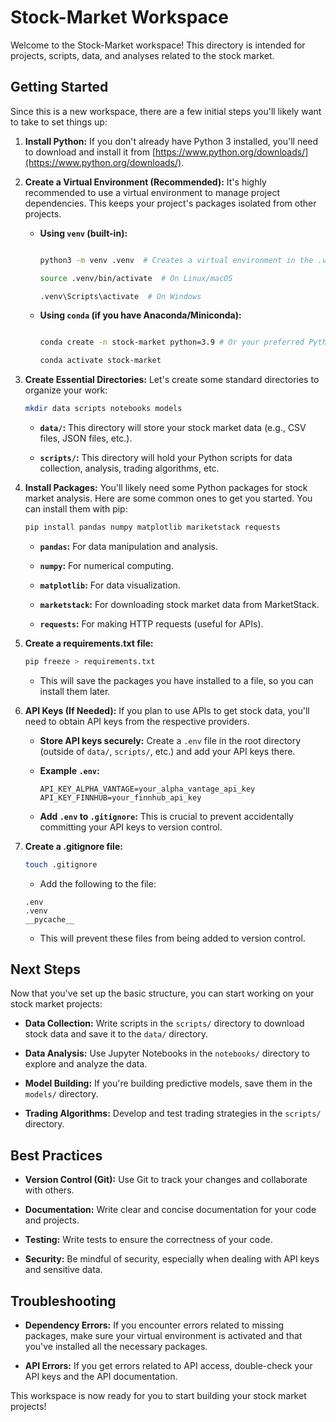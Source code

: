 # Stock-Market Workspace

Welcome to the Stock-Market workspace! This directory is intended for projects, scripts, data, and analyses related to the stock market.

## Getting Started

Since this is a new workspace, there are a few initial steps you'll likely want to take to set things up:

1.  **Install Python:** If you don't already have Python 3 installed, you'll need to download and install it from [https://www.python.org/downloads/](https://www.python.org/downloads/).

2.  **Create a Virtual Environment (Recommended):** It's highly recommended to use a virtual environment to manage project dependencies. This keeps your project's packages isolated from other projects.
    *   **Using `venv` (built-in):**
        ```bash
        
        python3 -m venv .venv  # Creates a virtual environment in the .venv directory

        source .venv/bin/activate  # On Linux/macOS
        
        .venv\Scripts\activate  # On Windows
        
        ```
    *   **Using `conda` (if you have Anaconda/Miniconda):**
        
        ```bash
        
        conda create -n stock-market python=3.9 # Or your preferred Python version
        
        conda activate stock-market
        ```

3.  **Create Essential Directories:**  Let's create some standard directories to organize your work:

    ```bash
    mkdir data scripts notebooks models
    ```

    *   **`data/`:** This directory will store your stock market data (e.g., CSV files, JSON files, etc.).
    
    *   **`scripts/`:** This directory will hold your Python scripts for data collection, analysis, trading algorithms, etc.

4.  **Install Packages:** You'll likely need some Python packages for stock market analysis. Here are some common ones to get you started. You can install them with pip:
    
    ```bash
    pip install pandas numpy matplotlib mariketstack requests
    ```

    *   **`pandas`:** For data manipulation and analysis.

    *   **`numpy`:** For numerical computing.

    *   **`matplotlib`:** For data visualization.

    *   **`marketstack`:** For downloading stock market data from MarketStack.

    *   **`requests`:** For making HTTP requests (useful for APIs).
    
5. **Create a requirements.txt file:**
    
    ```bash
    pip freeze > requirements.txt
    
    ```    
    * This will save the packages you have installed to a file, so you can install them later.

6.  **API Keys (If Needed):** If you plan to use APIs to get stock data, you'll need to obtain API keys from the respective providers.

    *   **Store API keys securely:** Create a `.env` file in the root directory (outside of `data/`, `scripts/`, etc.) and add your API keys there.

    *   **Example `.env`:**
        ```
        API_KEY_ALPHA_VANTAGE=your_alpha_vantage_api_key
        API_KEY_FINNHUB=your_finnhub_api_key
        ```

    *   **Add `.env` to `.gitignore`:** This is crucial to prevent accidentally committing your API keys to version control.
    
7. **Create a .gitignore file:**
    
    ```bash
    touch .gitignore
    ```
    
    * Add the following to the file:    
    ```
    .env
    .venv
    __pycache__
    ```

    * This will prevent these files from being added to version control.

## Next Steps

Now that you've set up the basic structure, you can start working on your stock market projects:

*   **Data Collection:** Write scripts in the `scripts/` directory to download stock data and save it to the `data/` directory.

*   **Data Analysis:** Use Jupyter Notebooks in the `notebooks/` directory to explore and analyze the data.

*   **Model Building:** If you're building predictive models, save them in the `models/` directory.

*   **Trading Algorithms:** Develop and test trading strategies in the `scripts/` directory.

## Best Practices

*   **Version Control (Git):** Use Git to track your changes and collaborate with others.

*   **Documentation:** Write clear and concise documentation for your code and projects.

*   **Testing:** Write tests to ensure the correctness of your code.

*   **Security:** Be mindful of security, especially when dealing with API keys and sensitive data.

## Troubleshooting

*   **Dependency Errors:** If you encounter errors related to missing packages, make sure your virtual environment is activated and that you've installed all the necessary packages.

*   **API Errors:** If you get errors related to API access, double-check your API keys and the API documentation.

This workspace is now ready for you to start building your stock market projects!
